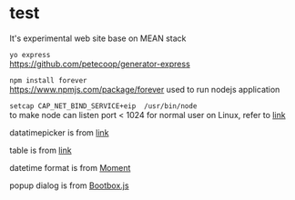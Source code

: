 # test
It's experimental web site base on MEAN stack

`yo express`  
https://github.com/petecoop/generator-express

`npm install forever`  
https://www.npmjs.com/package/forever used to run nodejs application

`setcap CAP_NET_BIND_SERVICE+eip  /usr/bin/node`  
to make node can listen port < 1024 for normal user on Linux, refer to  [link](http://stackoverflow.com/questions/413807/is-there-a-way-for-non-root-processes-to-bind-to-privileged-ports-1024-on-l/414258#414258)

datatimepicker is from
[link](http://eonasdan.github.io/bootstrap-datetimepicker/)

table is from 
[link](http://bootstrap-table.wenzhixin.net.cn/)

datetime format is from 
[Moment](http://momentjs.com/)

popup dialog is from 
[Bootbox.js](http://bootboxjs.com/)
